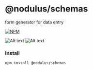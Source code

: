 # @nodulus/schemas


form generator for data entry


  

   
[![NPM](https://nodei.co/npm/@nodulus/schemas.png)](https://npmjs.org/package/@nodulus/schemas)

 ![Alt text](https://travis-ci.org/nodulusteam/-nodulus-schemas.svg?branch=master "build")
 ![Alt text](https://david-dm.org/nodulusteam/-nodulus-schemas.svg "dependencies")
 


 ### install
 `npm install @nodulus/schemas`
 
  